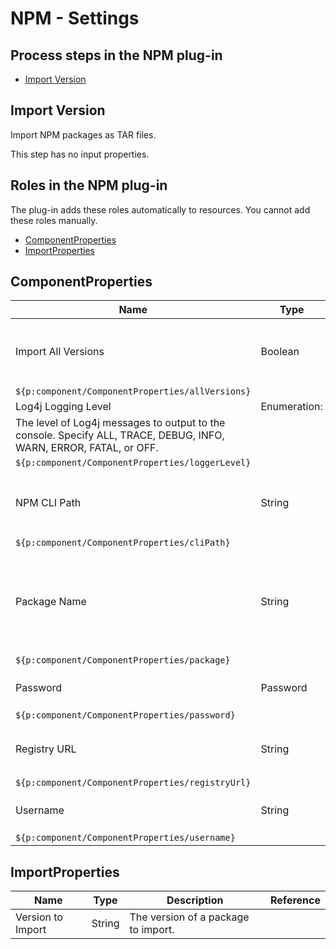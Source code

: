 
# NPM - Settings

## Process steps in the NPM plug-in

* [Import Version](#import_version)


## Import Version

Import NPM packages as TAR files.

This step has no input properties.


## Roles in the NPM plug-in

The plug-in adds these roles automatically to resources. You cannot add these roles manually.


* [ComponentProperties](#componentproperties_role)
* [ImportProperties](#importproperties_role)


## ComponentProperties


| Name | Type | Description | Reference |
| --- | --- | --- | --- |
| Import All Versions | Boolean | Specify to import all versions of the specified package. By default only the latest version is imported. |
``${p:component/ComponentProperties/allVersions}`` |
| Log4j Logging Level | Enumeration:
| The level of Log4j messages to output to the console. Specify ALL, TRACE, DEBUG, INFO, WARN, ERROR, FATAL, or OFF. |
``${p:component/ComponentProperties/loggerLevel}`` |
| NPM CLI Path | String | The path to the NPM executable file, if not specified on the system PATH environment variable. |
``${p:component/ComponentProperties/cliPath}`` |
| Package Name | String | The name of the NPM package to import. To specify a scope by prepending @<scope\_name>/ to the package name. This associates the specified scope with your registry. |
``${p:component/ComponentProperties/package}`` |
| Password | Password | The password to authenticate with the registry. |
``${p:component/ComponentProperties/password}`` |
| Registry URL | String | The fully-qualified URL of the NPM registry. For example https://registry.npmjs.org/. |
``${p:component/ComponentProperties/registryUrl}`` |
| Username | String | The user name to authenticate with the registry. |
``${p:component/ComponentProperties/username}`` |

## ImportProperties


| Name | Type | Description | Reference |
| --- | --- | --- | --- |
| Version to Import | String | The version of a package to import. |  |


